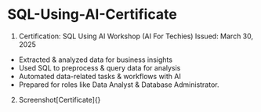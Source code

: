 # SQL-Using-AI-Certificate

1. Certification: SQL Using AI Workshop (AI For Techies)
   Issued: March 30, 2025

 -  Extracted & analyzed data for business insights
 -  Used SQL to preprocess & query data for analysis
 -  Automated data-related tasks & workflows with AI
 - Prepared for roles like Data Analyst & Database Administrator.

2. Screenshot[Certificate]{}
